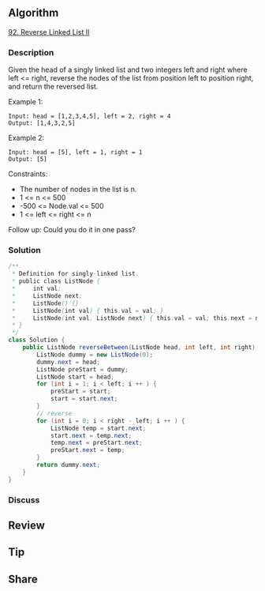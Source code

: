 ## Algorithm

[92. Reverse Linked List II](https://leetcode.com/problems/reverse-linked-list-ii)

### Description

Given the head of a singly linked list and two integers left and right where left <= right, reverse the nodes of the list from position left to position right, and return the reversed list.

Example 1:

```
Input: head = [1,2,3,4,5], left = 2, right = 4
Output: [1,4,3,2,5]
```

Example 2:

```
Input: head = [5], left = 1, right = 1
Output: [5]
```

Constraints:

- The number of nodes in the list is n.
- 1 <= n <= 500
- -500 <= Node.val <= 500
- 1 <= left <= right <= n

Follow up: Could you do it in one pass?

### Solution

```java
/**
 * Definition for singly-linked list.
 * public class ListNode {
 *     int val;
 *     ListNode next;
 *     ListNode() {}
 *     ListNode(int val) { this.val = val; }
 *     ListNode(int val, ListNode next) { this.val = val; this.next = next; }
 * }
 */
class Solution {
    public ListNode reverseBetween(ListNode head, int left, int right) {
        ListNode dummy = new ListNode(0);
        dummy.next = head;
        ListNode preStart = dummy;
        ListNode start = head;
        for (int i = 1; i < left; i ++ ) {
            preStart = start;
            start = start.next;
        }
        // reverse
        for (int i = 0; i < right - left; i ++ ) {
            ListNode temp = start.next;
            start.next = temp.next;
            temp.next = preStart.next;
            preStart.next = temp;
        }
        return dummy.next;
    }
}
```

### Discuss

## Review


## Tip


## Share
